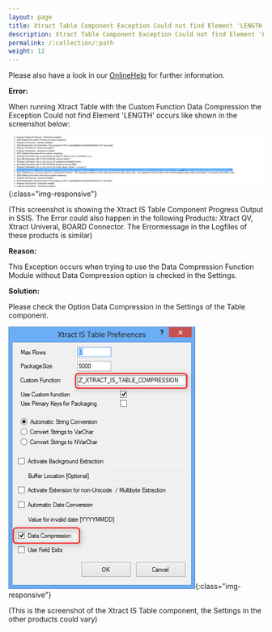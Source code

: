 ```yaml
---
layout: page
title: Xtract Table Component Exception Could not find Element 'LENGTH'
description: Xtract Table Component Exception Could not find Element 'LENGTH'
permalink: /:collection/:path
weight: 12
---
```


Please also have a look in our [OnlineHelp](https://help.theobald-software.com/en/) for further information.

**Error:**

When running Xtract Table with the Custom Function Data Compression the Exception Could not find Element 'LENGTH' occurs like shown in the screenshot below:


![couldnotfindlength](/img/contents/couldnotfindlength.png){:class="img-responsive"}

(This screenshot is showing the Xtract IS Table Component Progress Output in SSIS. The Error could also happen in the following Products: Xtract QV, Xtract Univeral, BOARD Connector. The Errormessage in the Logfiles of these products is similar)

**Reason:**

This Exception occurs when trying to use the Data Compression Function Module without Data Compression option is checked in the Settings.

**Solution:**

Please check the Option Data Compression in the Settings of the Table component. 


![DataCompressionChecked](/img/contents/DataCompressionChecked.png){:class="img-responsive"}
 

(This is the screenshot of the Xtract IS Table component, the Settings in the other products could vary)